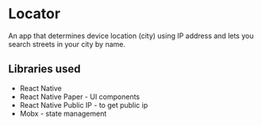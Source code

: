 # Locator
An app that determines device location (city) using IP address and lets you search streets in your city by name.

## Libraries used
- React Native
- React Native Paper - UI components
- React Native Public IP - to get public ip
- Mobx - state management
